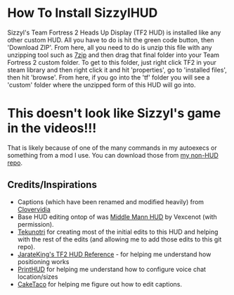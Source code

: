 # How To Install SizzylHUD
Sizzyl's Team Fortress 2 Heads Up Display (TF2 HUD) is installed like any other custom HUD. All you have to do is hit the green code button, then 'Download ZIP'. From here, all you need to do is unzip this file with any unzipping tool such as [7zip](https://www.7-zip.org/) and then drag that final folder into your Team Fortress 2 custom folder. To get to this folder, just right click TF2 in your steam library and then right click it and hit 'properties', go to 'installed files', then hit 'browse'. From here, if you go into the 'tf' folder you will see a 'custom' folder where the unzipped form of this HUD will go into.

# This doesn't look like Sizzyl's game in the videos!!!
That is likely because of one of the many commands in my autoexecs or something from a mod I use. You can download those from [my non-HUD repo](https://github.com/Sizzyl/SizzylTF2).

## Credits/Inspirations
- Captions (which have been renamed and modified heavily) from [Clovervidia](https://github.com/clovervidia/clovervidias-captions)
- Base HUD editing ontop of was [Middle Mann HUD](https://github.com/Vexcenot/-Middle-Mann) by Vexcenot (with permission).
- [Tekunotri](https://github.com/tekunotri/sizzylhud) for creating most of the initial edits to this HUD and helping with the rest of the edits (and allowing me to add those edits to this git repo).
- [JarateKing's TF2 HUD Reference](https://github.com/JarateKing/TF2-Hud-Reference/blob/master/1-APPENDIX/Positioning.md) - for helping me understand how positioning works
- [PrintHUD](https://gamebanana.com/mods/498988) for helping me understand how to configure voice chat location/sizes
- [CakeTaco](https://steamcommunity.com/id/Caketaco/) for helping me figure out how to edit captions.
